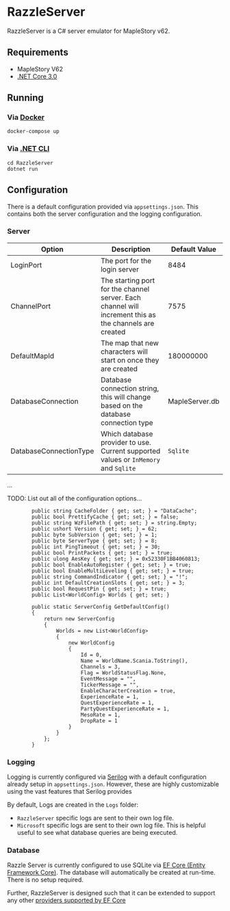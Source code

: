# RazzleServer

RazzleServer is a C# server emulator for MapleStory v62.

## Requirements
- MapleStory V62
- [.NET Core 3.0](https://dotnet.microsoft.com/download/dotnet-core/3.0)


## Running

### Via [Docker](https://www.docker.com/)
```
docker-compose up
```

### Via [.NET CLI](https://docs.microsoft.com/en-us/dotnet/core/tools/)
```
cd RazzleServer
dotnet run
```

## Configuration

There is a default configuration provided via `appsettings.json`. 
This contains both the server configuration and the logging configuration.

### Server

| Option        | Description   | Default Value |
| ------------- | ------------- | ------------- |
| LoginPort | The port for the login server | 8484 |
| ChannelPort | The starting port for the channel server. Each channel will increment this as the channels are created| 7575 |
| DefaultMapId  | The map that new characters will start on once they are created | 180000000 |
| DatabaseConnection | Database connection string, this will change based on the database connection type | MapleServer.db |
| DatabaseConnectionType | Which database provider to use. Current supported values or `InMemory` and `Sqlite` | `Sqlite`
...

TODO: List out all of the configuration options...

```
        public string CacheFolder { get; set; } = "DataCache";
        public bool PrettifyCache { get; set; } = false;
        public string WzFilePath { get; set; } = string.Empty;
        public ushort Version { get; set; } = 62;
        public byte SubVersion { get; set; } = 1;
        public byte ServerType { get; set; } = 8;
        public int PingTimeout { get; set; } = 30;
        public bool PrintPackets { get; set; } = true;
        public ulong AesKey { get; set; } = 0x52330F1BB4060813;
        public bool EnableAutoRegister { get; set; } = true;
        public bool EnableMultiLeveling { get; set; } = true;
        public string CommandIndicator { get; set; } = "!";
        public int DefaultCreationSlots { get; set; } = 3;
        public bool RequestPin { get; set; } = true;
        public List<WorldConfig> Worlds { get; set; }

        public static ServerConfig GetDefaultConfig()
        {
            return new ServerConfig
            {
                Worlds = new List<WorldConfig>
                {
                    new WorldConfig
                    {
                        Id = 0,
                        Name = WorldName.Scania.ToString(),
                        Channels = 3,
                        Flag = WorldStatusFlag.None,
                        EventMessage = "",
                        TickerMessage = "",
                        EnableCharacterCreation = true,
                        ExperienceRate = 1,
                        QuestExperienceRate = 1,
                        PartyQuestExperienceRate = 1,
                        MesoRate = 1,
                        DropRate = 1
                    }
                }
            };
        }
```

### Logging


Logging is currently configured via [Serilog](https://serilog.net/) with a default configuration already setup in `appsettings.json`. 
However, these are highly customizable using the vast features that Serilog provides

By default, Logs are created in the `Logs` folder:

- `RazzleServer` specific logs are sent to their own log file.
- `Microsoft` specific logs are sent to their own log file. This is helpful useful to see what database queries are being executed.

### Database 

Razzle Server is currently configured to use SQLite via [EF Core (Entity Framework Core)](https://docs.microsoft.com/en-us/ef/core/).
The database will automatically be created at run-time. There is no setup required.

Further, RazzleServer is designed such that it can be extended to support any other [providers supported by EF Core](https://docs.microsoft.com/en-us/ef/core/providers/)
